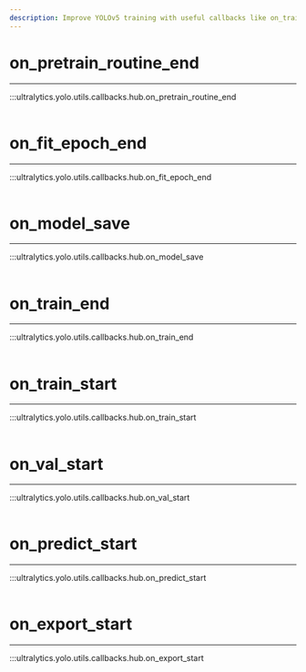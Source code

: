 ```yaml
---
description: Improve YOLOv5 training with useful callbacks like on_train_start, on_predict_start, on_model_save, and on_pretrain_routine_end. Ultralytics Docs.
---
```


# on_pretrain_routine_end
---
:::ultralytics.yolo.utils.callbacks.hub.on_pretrain_routine_end
<br><br>

# on_fit_epoch_end
---
:::ultralytics.yolo.utils.callbacks.hub.on_fit_epoch_end
<br><br>

# on_model_save
---
:::ultralytics.yolo.utils.callbacks.hub.on_model_save
<br><br>

# on_train_end
---
:::ultralytics.yolo.utils.callbacks.hub.on_train_end
<br><br>

# on_train_start
---
:::ultralytics.yolo.utils.callbacks.hub.on_train_start
<br><br>

# on_val_start
---
:::ultralytics.yolo.utils.callbacks.hub.on_val_start
<br><br>

# on_predict_start
---
:::ultralytics.yolo.utils.callbacks.hub.on_predict_start
<br><br>

# on_export_start
---
:::ultralytics.yolo.utils.callbacks.hub.on_export_start
<br><br>